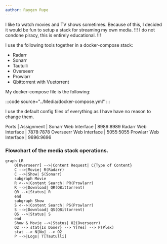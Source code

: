 ```yaml
---
author: Raygen Rupe
---
```


I like to watch movies and TV shows sometimes. Because of this, I decided it would be fun to setup a stack for streaming my own media.
!!!
I do not condone piracy, this is entirely educational.
!!!

I use the following tools together in a docker-compose stack:

 - Radarr
 - Sonarr
 - Tautulli
 - Overseerr
 - Prowlarr
 - Qbittorrent with Vuetorrent

My docker-compose file is the following:

:::code source="../Media/docker-compose.yml" :::

I use the default config files of everything as I have have no reason to change them.

Ports   | Assignment
        |
Sonarr Web Interface | 8989:8989
Radarr Web Interface | 7878:7878
Overseerr Web Interface | 5055:5055
Prowlarr Web Interface | 9696:9696

### Flowchart of the media stack operations.

```mermaid
graph LR
	O[Overseerr] -->|Content Request| C{Type of Content}
	C -->|Movie| R(Radarr)
	C -->|Show| S(Sonarr)
	subgraph Movie
	R <-->|Content Search| PR(Prowlarr)
	R -->|Download| QR(QBittorrent)
	QR -->|Status| R
	end
	subgraph Show
	S <-->|Content Search| PS(Prowlarr)
	S -->|Download| QS(QBittorrent)
	QS -->|Status| S
	end
	Show & Movie -->|Status| O2(Overseerr)
	O2 --> stat{Is Done?} --> Y[Yes] --> P(Plex)
	stat --> N[No] --> O2
	P -->|Logs| T[Tautulli]
```